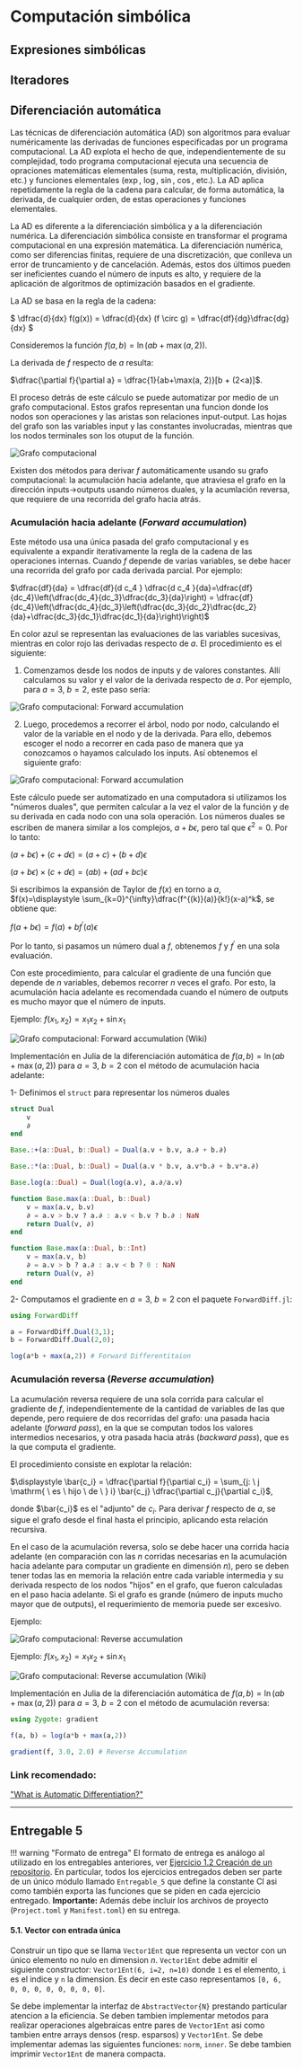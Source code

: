# Computación simbólica

## Expresiones simbólicas

## Iteradores

## Diferenciación automática

Las técnicas de diferenciación automática (AD) son algoritmos para evaluar numéricamente las derivadas de funciones especificadas por un programa computacional. La AD explota el hecho de que, independientemente de su complejidad, todo programa computacional ejecuta una secuencia de opraciones matemáticas elementales (suma, resta, multiplicación, división, etc.) y funciones elementales ($\exp$, $\log$, $\sin$, $\cos$, etc.). La AD aplica repetidamente la regla de la cadena para calcular, de forma automática, la derivada, de cualquier orden, de estas operaciones y funciones elementales.

La AD es diferente a la diferenciación simbólica y a la diferenciación numérica. La diferenciación simbólica consiste en transformar el programa computacional en una expresión matemática. La diferenciación numérica, como ser diferencias finitas, requiere de una discretización, que conlleva un error de truncamiento y de cancelación. Además, estos dos últimos pueden ser ineficientes cuando el número de inputs es alto, y requiere de la aplicación de algoritmos de optimización basados en el gradiente.

La AD se basa en la regla de la cadena:

$
\dfrac{d}{dx} f(g(x)) = \dfrac{d}{dx} (f \circ g) = \dfrac{df}{dg}\dfrac{dg}{dx}
$

Consideremos la función $f(a,b) = \ln(ab+\max(a, 2))$.

La derivada de $f$ respecto de $a$ resulta:

$\dfrac{\partial f}{\partial a} = \dfrac{1}{ab+\max(a, 2)}[b + (2<a)]$.

El proceso detrás de este cálculo se puede automatizar por medio de un grafo computacional. Estos grafos representan una funcion donde los nodos son operaciones y las aristas son relaciones input-output. Las hojas del grafo son las variables input y las constantes involucradas, mientras que los nodos terminales son los otuput de la función.

![Grafo computacional](./Figures/comp_graph.png)

Existen dos métodos para derivar $f$ automáticamente usando su grafo computacional: la acumulación hacia adelante, que atraviesa el grafo en la dirección inputs$\to$outputs usando números duales, y la acumlación reversa, que requiere de una recorrida del grafo hacia atrás.

### Acumulación hacia adelante (*Forward accumulation*) 

Este método usa una única pasada del grafo computacional y es equivalente a expandir iterativamente la regla de la cadena de las operaciones internas. Cuando $f$ depende de varias variables, se debe hacer una recorrida del grafo por cada derivada parcial. Por ejemplo:

$\dfrac{df}{da} = \dfrac{df}{d c_4 } \dfrac{d c_4 }{da}=\dfrac{df}{dc_4}\left(\dfrac{dc_4}{dc_3}\dfrac{dc_3}{da}\right) = \dfrac{df}{dc_4}\left(\dfrac{dc_4}{dc_3}\left(\dfrac{dc_3}{dc_2}\dfrac{dc_2}{da}+\dfrac{dc_3}{dc_1}\dfrac{dc_1}{da}\right)\right)$

En color azul se representan las evaluaciones de las variables sucesivas, mientras en color rojo las derivadas respecto de $a$. El procedimiento es el siguiente:

1. Comenzamos desde los nodos de inputs y de valores constantes. Allí calculamos su valor y el valor de la derivada respecto de $a$. Por ejemplo, para $a=3$, $b=2$, este paso sería:

![Grafo computacional: Forward accumulation](./Figures/fwd_graph_1.png)

2. Luego, procedemos a recorrer el árbol, nodo por nodo, calculando el valor de la variable en el nodo y de la derivada. Para ello, debemos escoger el nodo a recorrer en cada paso de manera que ya conozcamos o hayamos calculado los inputs. Así obtenemos el siguiente grafo:

![Grafo computacional: Forward accumulation](./Figures/fwd_graph.png)


Este cálculo puede ser automatizado en una computadora si utilizamos los "números duales", que permiten calcular a la vez el valor de la función y de su derivada en cada nodo con una sola operación. Los números duales se escriben de manera similar a los complejos, $a+b \epsilon$, pero tal que $\epsilon^2=0$. Por lo tanto:

$(a+b \epsilon) + (c+d \epsilon) = (a+c)+ (b+d) \epsilon$

$(a+b \epsilon) \times (c+d \epsilon) = (ab)+ (ad+bc)\epsilon$

Si escribimos la expansión de Taylor de $f(x)$ en torno a $a$, $f(x)=\displaystyle \sum_{k=0}^{\infty}\dfrac{f^{(k)}(a)}{k!}(x-a)^k$, se obtiene que:

$f(a+b\epsilon)=f(a)+b f^{\prime}(a)\epsilon$

Por lo tanto, si pasamos un número dual a $f$, obtenemos $f$ y $f^{\prime}$ en una sola evaluación.

Con este procedimiento, para calcular el gradiente de una función que depende de $n$ variables, debemos recorrer $n$ veces el grafo. Por esto, la acumulación hacia adelante es recomendada cuando el número de outputs es mucho mayor que el número de inputs.

Ejemplo: $f(x_1,x_2)=x_1 x_2 + \sin x_1$

![Grafo computacional: Forward accumulation (Wiki)](./Figures/Wiki_ForwardAccumulationAutomaticDifferentiation.png)


Implementación en Julia de la diferenciación automática de $f(a,b) = \ln(ab+\max(a, 2))$ para $a=3$, $b=2$ con el método de acumulación hacia adelante:

1- Definimos el `struct` para representar los números duales

```julia
struct Dual
	v
	∂
end

Base.:+(a::Dual, b::Dual) = Dual(a.v + b.v, a.∂ + b.∂)

Base.:*(a::Dual, b::Dual) = Dual(a.v * b.v, a.v*b.∂ + b.v*a.∂)

Base.log(a::Dual) = Dual(log(a.v), a.∂/a.v)

function Base.max(a::Dual, b::Dual)
	v = max(a.v, b.v)
	∂ = a.v > b.v ? a.∂ : a.v < b.v ? b.∂ : NaN
	return Dual(v, ∂)
end

function Base.max(a::Dual, b::Int)
	v = max(a.v, b)
	∂ = a.v > b ? a.∂ : a.v < b ? 0 : NaN
	return Dual(v, ∂)
end
```

2- Computamos el gradiente en $a=3$, $b=2$ con el paquete `ForwardDiff.jl`:

```julia
using ForwardDiff

a = ForwardDiff.Dual(3,1);
b = ForwardDiff.Dual(2,0);

log(a*b + max(a,2)) # Forward Differentitaion
```

### Acumulación reversa (*Reverse accumulation*)

La acumulación reversa requiere de una sola corrida para calcular el gradiente de $f$, independientemente de la cantidad de variables de las que depende, pero requiere de dos recorridas del grafo: una pasada hacia adelante (*forward pass*), en la que se computan todos los valores intermedios necesarios, y otra pasada hacia atrás (*backward pass*), que es la que computa el gradiente.

El procedimiento consiste en explotar la relación:

$\displaystyle \bar{c_i} = \dfrac{\partial f}{\partial c_i} = \sum_{j: \ j \mathrm{ \ es \ hijo \ de \ } i} \bar{c_j} \dfrac{\partial c_j}{\partial c_i}$,

donde $\bar{c_i}$ es el "adjunto" de $c_i$. Para derivar $f$ respecto de $a$, se sigue el grafo desde el final hasta el principio, aplicando esta relación recursiva.

En el caso de la acumulación reversa, solo se debe hacer una corrida hacia adelante (en comparación con las $n$ corridas necesarias en la acumulación hacia adelante para computar un gradiente en dimensión $n$), pero se deben tener todas las en memoria la relación entre cada variable intermedia y su derivada respecto de los nodos "hijos" en el grafo, que fueron calculadas en el paso hacia adelante. Si el grafo es grande (número de inputs mucho mayor que de outputs), el requerimiento de memoria puede ser excesivo.

Ejemplo:

![Grafo computacional: Reverse accumulation](./Figures/ejemplo_backward_pass.png)

Ejemplo: $f(x_1,x_2)=x_1 x_2 + \sin x_1$

![Grafo computacional: Reverse accumulation (Wiki)](./Figures/Wiki_ReverseaccumulationAD.png)

Implementación en Julia de la diferenciación automática de $f(a,b) = \ln(ab+\max(a, 2))$ para $a=3$, $b=2$ con el método de acumulación reversa:

```julia
using Zygote: gradient

f(a, b) = log(a*b + max(a,2))

gradient(f, 3.0, 2.0) # Reverse Accumulation
```

### Link recomendado:

["What is Automatic Differentiation?"](https://www.youtube.com/watch?v=wG_nF1awSSY)

---


## Entregable 5

!!! warning "Formato de entrega"
    El formato de entrega es análogo al utilizado en los entregables anteriores, ver [Ejercicio 1.2 Creación de un repositorio](https://mforets.github.io/computacion-cientifica-en-julia/dev/Herramientas/Entorno_de_desarrollo/#.2.-Creaci%C3%B3n-de-un-repositorio). En particular, todos los ejercicios entregados deben ser parte de un único módulo llamado `Entregable_5` que define la constante CI asi como también exporta las funciones que se piden en cada ejercicio entregado. **Importante:** Además debe incluir los archivos de proyecto (`Project.toml` y `Manifest.toml`) en su entrega. 

#### 5.1. Vector con entrada única

Construir un tipo que se llama `Vector1Ent` que representa un vector con un único elemento no nulo en dimension $n$. `Vector1Ent` debe admitir el siguiente constructor: `Vector1Ent(6, i=2, n=10)` donde `1` es el elemento, `i` es el indice y `n` la dimension. Es decir en este caso representamos `[0, 6, 0, 0, 0, 0, 0, 0, 0, 0]`.

Se debe implementar la interfaz de `AbstractVector{N}` prestando particular atencion a la eficiencia. Se deben tambien implementar metodos para realizar operaciones algebraicas entre pares de `Vector1Ent` asi como tambien entre arrays densos (resp. esparsos) y `Vector1Ent`. Se debe implementar ademas las siguientes funciones: `norm`, `inner`. 
Se debe tambien imprimir `Vector1Ent` de manera compacta.
